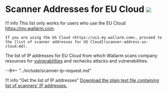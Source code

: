 [file-ips-list]: ../downloads/scanner-ip-addresses-eu.txt

# Scanner Addresses for EU Cloud <a href="../../about-wallarm/subscription-plans/#subscription-plans"><img src="../../images/api-security-tag.svg" style="border: none;"></a>

!!! info
    This list only works for users who use the EU Cloud <https://my.wallarm.com>.
    
    If you are using the US Cloud <https://us1.my.wallarm.com>, proceed to the [list of scanner addresses for US Cloud](scanner-address-us-cloud.md).

The list of IP addresses for EU Cloud from which Wallarm scans company resources for [vulnerabilities](../glossary-en.md#vulnerability) and rechecks attacks and vulnerabilities:

--8<-- "../include/scanner-ip-request.md"

!!! info "Get the list of IP addresses"
    [Download the plain text file containing list of scanners' IP addresses.][file-ips-list]